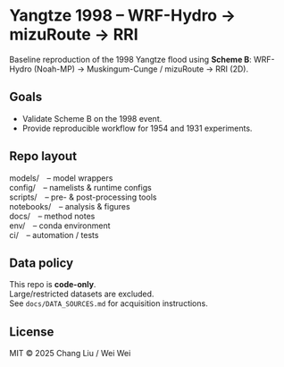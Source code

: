 # Yangtze 1998 – WRF-Hydro → mizuRoute → RRI

Baseline reproduction of the 1998 Yangtze flood using **Scheme B**:
WRF-Hydro (Noah-MP) → Muskingum-Cunge / mizuRoute → RRI (2D).

## Goals
- Validate Scheme B on the 1998 event.
- Provide reproducible workflow for 1954 and 1931 experiments.

## Repo layout
models/ – model wrappers  
config/ – namelists & runtime configs  
scripts/ – pre- & post-processing tools  
notebooks/ – analysis & figures  
docs/ – method notes  
env/ – conda environment  
ci/ – automation / tests  

## Data policy
This repo is **code-only**.  
Large/restricted datasets are excluded.  
See `docs/DATA_SOURCES.md` for acquisition instructions.

## License
MIT © 2025 Chang Liu / Wei Wei

